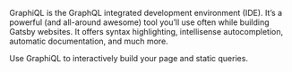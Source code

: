 GraphiQL is the GraphQL integrated development environment (IDE). It’s a powerful (and all-around awesome) tool you’ll use often while building Gatsby websites. It offers syntax highlighting, intellisense autocompletion, automatic documentation, and much more.

Use GraphiQL to interactively build your page and static queries.